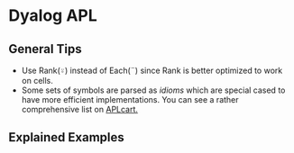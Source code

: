 # Dyalog APL

## General Tips
 - Use Rank(⍤) instead of Each(¨) since Rank is better optimized to work on cells.
 - Some sets of symbols are parsed as *idioms* which are special cased to have more efficient implementations. You can see a rather comprehensive list on [APLcart.](https://aplcart.info/?q=fast#)

## Explained Examples
